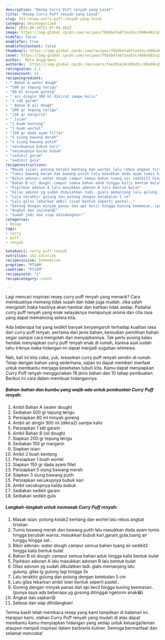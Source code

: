 ```yaml
---
description: "Resep Curry Puff renyah yang Lezat"
title: "Resep Curry Puff renyah yang Lezat"
slug: 343-resep-curry-puff-renyah-yang-lezat
category: Uncategorized
date: 2021-06-24T21:07:04.891Z
image: https://img-global.cpcdn.com/recipes/f6b8b4fa6f1ea53c/680x482cq70/curry-puff-renyah-foto-resep-utama.jpg
hideToc: false
enableToc: true
enableTocContent: false
thumbnail: https://img-global.cpcdn.com/recipes/f6b8b4fa6f1ea53c/680x482cq70/curry-puff-renyah-foto-resep-utama.jpg
cover: https://img-global.cpcdn.com/recipes/f6b8b4fa6f1ea53c/680x482cq70/curry-puff-renyah-foto-resep-utama.jpg
author:  Mala Anggraeni
authorAv:  https://img-global.cpcdn.com/users/fee281e24cb9bd3c/60x60cq50/avatar.jpg
ratingvalue: 3.1
reviewcount: 14
recipeingredient:
- " Bahan A water dough"
- "500 gr tepung terigu"
- "80 ml minyak goreng"
- " air dingin 300 ml dikira2 sampe kalis"
- "1 sdt garam"
- " Bahan B oil dough"
- "200 gr tepung terigu"
- "150 gr margarin"
- " isian"
- "2 buah kentang"
- "1 buah wortel"
- "150 gr dada ayam fillet"
- "5 siung bawang merah"
- "3 siung bawang putih"
- "secukupnya bubuk kari"
- "secukupnya kaldu bubuk"
- "sedikit garam"
- "sedikit gula"
recipeinstructions:
- "Masak isian: potong kotak2 kentang dan wortel lalu rebus angkat tiriskan"
- "Tumis bawang merah dan bawang putih lalu masukkan dada ayam tumis hingga berubah warna..masukkan bubuk kari,garam,gula,tuang air tunggu hingga sat.."
- "Bikin adonan: water dough campur semua bahan tuang air sedikit2 hingga kalis bentuk bulat"
- "Bahan B oil dough: campur semua bahan aduk hingga kalis bentuk bulat"
- "Pipihkan adonan A lalu masukkan adonan B lalu bentuk bulat"
- "Gilas adonan yg sudah dibulatkan tadi..gials memanjang lalu gulung..gilas lg gulung lagi hingga 3x"
- "Lalu terakhir gulung dan potong dengan ketebalan 5 cm"
- "Lalu gilas lebarkan ambil isian bentuk seperti pastel.."
- "Goreng dengan minyak panas dan api kecil hingga kuning keemasan..(punya saya ada beberapa yg gosong ditinggal ngelonin anak😁)"
- "Angkat dan sajikan😋"
- "Sudah jadi dan siap dihidangkan!"
categories:
- Resep
tags:
- curry
- puff
- renyah

katakunci: curry puff renyah 
nutrition: 151 calories
recipecuisine: Indonesian
preptime: "PT16M"
cooktime: "PT35M"
recipeyield: "1"
recipecategory: Lunch

---
```



Lagi mencari inspirasi resep curry puff renyah yang menarik? Cara membuatnya memang tidak susah dan tidak juga mudah. Jika salah mengolah maka hasilnya akan hambar dan bahkan tidak sedap. Padahal curry puff renyah yang enak selayaknya mempunyai aroma dan cita rasa yang dapat memancing selera kita.




Ada beberapa hal yang sedikit banyak berpengaruh terhadap kualitas rasa dari curry puff renyah, pertama dari jenis bahan, kemudian pemilihan bahan segar sampai cara mengolah dan menyajikannya. Tak perlu pusing kalau hendak menyiapkan curry puff renyah enak di rumah, karena asal sudah tahu triknya maka hidangan ini dapat menjadi suguhan istimewa.


Nah, kali ini kita coba, yuk, kreasikan curry puff renyah sendiri di rumah. Tetap dengan bahan yang sederhana, sajian ini dapat memberi manfaat untuk membantu menjaga kesehatan tubuh kita. Kamu dapat menyiapkan Curry Puff renyah menggunakan 18 jenis bahan dan 10 tahap pembuatan. Berikut ini cara dalam membuat hidangannya.

<!--inarticleads1-->

##### Bahan-bahan dan bumbu yang wajib ada untuk pembuatan Curry Puff renyah:

1. Ambil  Bahan A (water dough)
1. Sediakan 500 gr tepung terigu
1. Persiapkan 80 ml minyak goreng
1. Ambil  air dingin 300 ml (dikira2) sampe kalis
1. Persiapkan 1 sdt garam
1. Ambil  Bahan B (oil dough)
1. Siapkan 200 gr tepung terigu
1. Sediakan 150 gr margarin
1. Siapkan  isian:
1. Ambil 2 buah kentang
1. Persiapkan 1 buah wortel
1. Siapkan 150 gr dada ayam fillet
1. Persiapkan 5 siung bawang merah
1. Siapkan 3 siung bawang putih
1. Persiapkan secukupnya bubuk kari
1. Ambil secukupnya kaldu bubuk
1. Sediakan sedikit garam
1. Sediakan sedikit gula




<!--inarticleads2-->

##### Langkah-langkah untuk memasak Curry Puff renyah:

1. Masak isian: potong kotak2 kentang dan wortel lalu rebus angkat tiriskan
1. Tumis bawang merah dan bawang putih lalu masukkan dada ayam tumis hingga berubah warna..masukkan bubuk kari,garam,gula,tuang air tunggu hingga sat..
1. Bikin adonan: water dough campur semua bahan tuang air sedikit2 hingga kalis bentuk bulat
1. Bahan B oil dough: campur semua bahan aduk hingga kalis bentuk bulat
1. Pipihkan adonan A lalu masukkan adonan B lalu bentuk bulat
1. Gilas adonan yg sudah dibulatkan tadi..gials memanjang lalu gulung..gilas lg gulung lagi hingga 3x
1. Lalu terakhir gulung dan potong dengan ketebalan 5 cm
1. Lalu gilas lebarkan ambil isian bentuk seperti pastel..
1. Goreng dengan minyak panas dan api kecil hingga kuning keemasan..(punya saya ada beberapa yg gosong ditinggal ngelonin anak😁)
1. Angkat dan sajikan😋
1. Selesai dan siap dihidangkan!



Terima kasih telah membaca resep yang kami tampilkan di halaman ini. Harapan kami, olahan Curry Puff renyah yang mudah di atas dapat membantu kamu menyiapkan hidangan yang sedap untuk keluarga/teman ataupun menjadi inspirasi dalam berbisnis kuliner. Semoga bermanfaat dan selamat mencoba!
